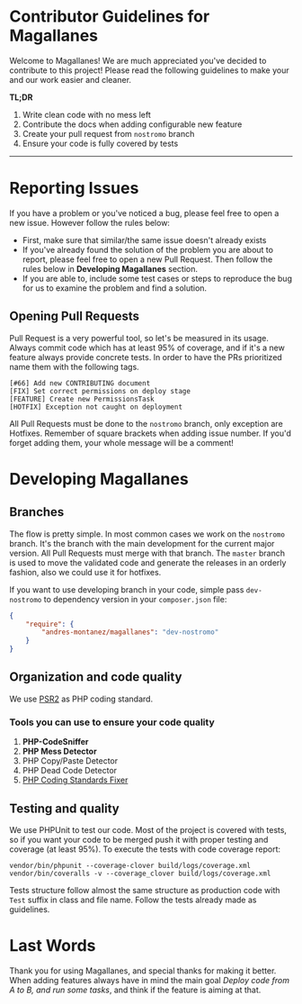Contributor Guidelines for Magallanes
=====================================
Welcome to Magallanes! We are much appreciated you've decided to contribute to this project!
Please read the following guidelines to make your and our work easier and cleaner.

**TL;DR**

1. Write clean code with no mess left
2. Contribute the docs when adding configurable new feature
3. Create your pull request from `nostromo` branch
4. Ensure your code is fully covered by tests

----------

# Reporting Issues
If you have a problem or you've noticed a bug, please feel free to open a new issue. However follow the rules below:
* First, make sure that similar/the same issue doesn't already exists
* If you've already found the solution of the problem you are about to report, please feel free to open a new Pull Request. Then follow the rules below in **Developing Magallanes** section.
* If you are able to, include some test cases or steps to reproduce the bug for us to examine the problem and find a solution.

## Opening Pull Requests
Pull Request is a very powerful tool, so let's be measured in its usage. Always commit code which has at least 95% of coverage, and if it's a new feature always provide concrete tests.
In order to have the PRs prioritized name them with the following tags.

```
[#66] Add new CONTRIBUTING document
[FIX] Set correct permissions on deploy stage
[FEATURE] Create new PermissionsTask
[HOTFIX] Exception not caught on deployment
```
All Pull Requests must be done to the `nostromo` branch, only exception are Hotfixes.
Remember of square brackets when adding issue number. If you'd forget adding them, your whole message will be a comment!

# Developing Magallanes
## Branches
The flow is pretty simple.
In most common cases we work on the `nostromo` branch. It's the branch with the main development for the current major version. All Pull Requests must merge with that branch. The `master` branch is used to move the validated code and generate the releases in an orderly fashion, also we could use it for hotfixes.

If you want to use developing branch in your code, simple pass `dev-nostromo` to dependency version in your `composer.json` file:
```json
{
	"require": {
		"andres-montanez/magallanes": "dev-nostromo"
	}
}
```

## Organization and code quality
We use [PSR2](http://www.php-fig.org/psr/psr-2/) as PHP coding standard.

### Tools you can use to ensure your code quality

1. **PHP-CodeSniffer**
2. **PHP Mess Detector**
3. PHP Copy/Paste Detector
4. PHP Dead Code Detector
5. [PHP Coding Standards Fixer](http://cs.sensiolabs.org)

## Testing and quality
We use PHPUnit to test our code. Most of the project is covered with tests, so if you want your code to be merged push it with proper testing and coverage (at least 95%). To execute the tests with code coverage report:
```
vendor/bin/phpunit --coverage-clover build/logs/coverage.xml
vendor/bin/coveralls -v --coverage_clover build/logs/coverage.xml
```

Tests structure follow almost the same structure as production code with `Test` suffix in class and file name. Follow the tests already made as guidelines.

# Last Words
Thank you for using Magallanes, and special thanks for making it better. When adding features always have in mind the main goal *Deploy code from A to B, and run some tasks*, and think if the feature is aiming at that.